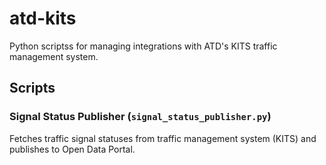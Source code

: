 # atd-kits

Python scriptss for managing integrations with ATD's KITS traffic management system.

## Scripts

### Signal Status Publisher (`signal_status_publisher.py`)

Fetches traffic signal statuses from traffic management system (KITS) and publishes to Open Data Portal.
